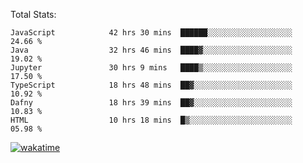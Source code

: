 Total Stats:
<!--START_SECTION:waka-->

```text
JavaScript            42 hrs 30 mins  ██████░░░░░░░░░░░░░░░░░░░   24.66 %
Java                  32 hrs 46 mins  ████▓░░░░░░░░░░░░░░░░░░░░   19.02 %
Jupyter               30 hrs 9 mins   ████▒░░░░░░░░░░░░░░░░░░░░   17.50 %
TypeScript            18 hrs 48 mins  ██▓░░░░░░░░░░░░░░░░░░░░░░   10.92 %
Dafny                 18 hrs 39 mins  ██▓░░░░░░░░░░░░░░░░░░░░░░   10.83 %
HTML                  10 hrs 18 mins  █▒░░░░░░░░░░░░░░░░░░░░░░░   05.98 %
```

<!--END_SECTION:waka-->

[![wakatime](https://wakatime.com/badge/user/d6a1e036-2153-43d6-9604-0dce67457b7f.svg)](https://wakatime.com/@d6a1e036-2153-43d6-9604-0dce67457b7f)
